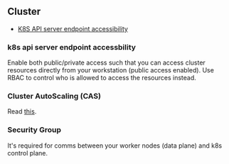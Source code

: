 ## Cluster

- [K8S API server endpoint accessibility](#k8s-api-server-endpoint-accessbility)

### k8s api server endpoint accessbility

Enable both public/private access such that you can access cluster resources directly from your workstation (public access enabled). Use RBAC to control who is allowed to access the resources instead.

### Cluster AutoScaling (CAS)

Read [this](https://docs.aws.amazon.com/eks/latest/userguide/autoscaling.html).

### Security Group

It's required for comms between your worker nodes (data plane) and k8s control plane.

